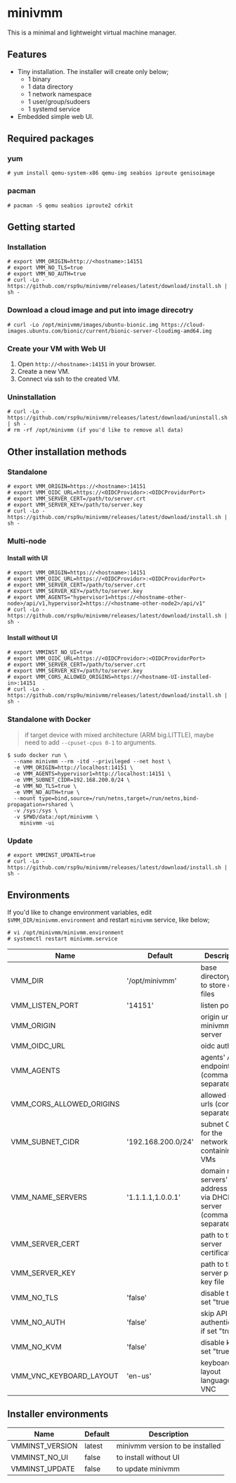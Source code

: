 minivmm
=======

This is a minimal and lightweight virtual machine manager.

## Features
* Tiny installation. The installer will create only below;
  - 1 binary
  - 1 data directory
  - 1 network namespace
  - 1 user/group/sudoers
  - 1 systemd service
* Embedded simple web UI.

## Required packages

### yum
```
# yum install qemu-system-x86 qemu-img seabios iproute genisoimage
```

### pacman
```
# pacman -S qemu seabios iproute2 cdrkit
```

## Getting started

### Installation
```
# export VMM_ORIGIN=http://<hostname>:14151
# export VMM_NO_TLS=true
# export VMM_NO_AUTH=true
# curl -Lo - https://github.com/rsp9u/minivmm/releases/latest/download/install.sh | sh -
```

### Download a cloud image and put into image direcotry
```
# curl -Lo /opt/minivmm/images/ubuntu-bionic.img https://cloud-images.ubuntu.com/bionic/current/bionic-server-cloudimg-amd64.img
```

### Create your VM with Web UI
1. Open `http://<hostname>:14151` in your browser.
2. Create a new VM.
3. Connect via ssh to the created VM.

### Uninstallation
```
# curl -Lo - https://github.com/rsp9u/minivmm/releases/latest/download/uninstall.sh | sh -
# rm -rf /opt/minivmm (if you'd like to remove all data)
```

## Other installation methods

### Standalone
```
# export VMM_ORIGIN=https://<hostname>:14151
# export VMM_OIDC_URL=https://<OIDCProvidor>:<OIDCProvidorPort>
# export VMM_SERVER_CERT=/path/to/server.crt
# export VMM_SERVER_KEY=/path/to/server.key
# curl -Lo - https://github.com/rsp9u/minivmm/releases/latest/download/install.sh | sh -
```

### Multi-node

#### Install with UI
```
# export VMM_ORIGIN=https://<hostname>:14151
# export VMM_OIDC_URL=https://<OIDCProvidor>:<OIDCProvidorPort>
# export VMM_SERVER_CERT=/path/to/server.crt
# export VMM_SERVER_KEY=/path/to/server.key
# export VMM_AGENTS="hypervisor1=https://<hostname-other-node>/api/v1,hypervisor2=https://<hostname-other-node2>/api/v1"
# curl -Lo - https://github.com/rsp9u/minivmm/releases/latest/download/install.sh | sh -
```

#### Install without UI
```
# export VMMINST_NO_UI=true
# export VMM_OIDC_URL=https://<OIDCProvidor>:<OIDCProvidorPort>
# export VMM_SERVER_CERT=/path/to/server.crt
# export VMM_SERVER_KEY=/path/to/server.key
# export VMM_CORS_ALLOWED_ORIGINS=https://<hostname-UI-installed-in>:14151
# curl -Lo - https://github.com/rsp9u/minivmm/releases/latest/download/install.sh | sh -
```

### Standalone with Docker
> if target device with mixed architecture (ARM big.LITTLE),
> maybe need to add `--cpuset-cpus 0-1` to arguments.
```
$ sudo docker run \
  --name minivmm --rm -itd --privileged --net host \
  -e VMM_ORIGIN=http://localhost:14151 \
  -e VMM_AGENTS=hypervisor1=http://localhost:14151 \
  -e VMM_SUBNET_CIDR=192.168.200.0/24 \
  -e VMM_NO_TLS=true \
  -e VMM_NO_AUTH=true \
  --mount type=bind,source=/run/netns,target=/run/netns,bind-propagation=rshared \
  -v /sys:/sys \
  -v $PWD/data:/opt/minivmm \
    minivmm -ui
```

### Update

```
# export VMMINST_UPDATE=true
# curl -Lo - https://github.com/rsp9u/minivmm/releases/latest/download/install.sh | sh -
```

## Environments

If you'd like to change environment variables, edit `$VMM_DIR/minivmm.environment` and restart `minivmm` service, like below;
```
# vi /opt/minivmm/minivmm.environment
# systemctl restart minivmm.service
```

| Name                     | Default            | Description                                                         |
|--------------------------|--------------------|---------------------------------------------------------------------|
| VMM_DIR                  | '/opt/minivmm'     | base directory path to store data files                             |
| VMM_LISTEN_PORT          | '14151'            | listen port                                                         |
| VMM_ORIGIN               |                    | origin url of minivmm server                                        |
| VMM_OIDC_URL             |                    | oidc auth url                                                       |
| VMM_AGENTS               |                    | agents' API endpoint (comma separated)                              |
| VMM_CORS_ALLOWED_ORIGINS |                    | allowed origin urls (comma separated)                               |
| VMM_SUBNET_CIDR          | '192.168.200.0/24' | subnet CIDR for the network containing VMs                          |
| VMM_NAME_SERVERS         | '1.1.1.1,1.0.0.1'  | domain name servers' address sent via DHCP server (comma separated) |
| VMM_SERVER_CERT          |                    | path to the server certificate file                                 |
| VMM_SERVER_KEY           |                    | path to the server private key file                                 |
| VMM_NO_TLS               | 'false'            | disable tls if set "true"                                           |
| VMM_NO_AUTH              | 'false'            | skip API authentication if set "true"                               |
| VMM_NO_KVM               | 'false'            | disable kvm if set "true"                                           |
| VMM_VNC_KEYBOARD_LAYOUT  | 'en-us'            | keyboard layout language for VNC                                    |

## Installer environments

| Name            | Default | Description                     |
|-----------------|---------|---------------------------------|
| VMMINST_VERSION | latest  | minivmm version to be installed |
| VMMINST_NO_UI   | false   | to install without UI           |
| VMMINST_UPDATE  | false   | to update minivmm               |
